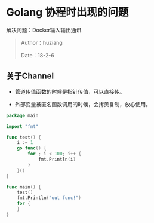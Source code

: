 # Golang 协程时出现的问题

解决问题：Docker输入输出通讯

> Author：huziang </br>
>
> Date：18-2-6

## 关于Channel

- 管道传值函数的时候是指针传值，可以直接传。


- 外部变量被匿名函数调用的时候，会拷贝复制，放心使用。

~~~go
package main

import "fmt"

func test() {
	i := 1
	go func() {
		for ; i < 100; i++ {
			fmt.Println(i)
		}
	}()
}

func main() {
	test()
	fmt.Println("out func!")
	for {
	}
}

~~~

